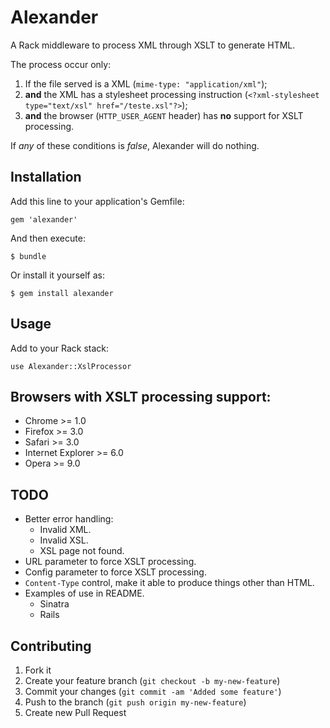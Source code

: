 # Alexander

A Rack middleware to process XML through XSLT to generate HTML.

The process occur only:

1. If the file served is a XML (`mime-type: "application/xml"`);
2. **and** the XML has a stylesheet processing instruction (`<?xml-stylesheet type="text/xsl" href="/teste.xsl"?>`);
3. **and** the browser (`HTTP_USER_AGENT` header) has **no** support for XSLT processing.

If *any* of these conditions is *false*, Alexander will do nothing.

## Installation

Add this line to your application's Gemfile:

    gem 'alexander'

And then execute:

    $ bundle

Or install it yourself as:

    $ gem install alexander

## Usage

Add to your Rack stack:

    use Alexander::XslProcessor

## Browsers with XSLT processing support:

* Chrome &gt;= 1.0
* Firefox &gt;= 3.0
* Safari &gt;= 3.0
* Internet Explorer &gt;= 6.0
* Opera &gt;= 9.0

## TODO
* Better error handling:
  * Invalid XML.
  * Invalid XSL.
  * XSL page not found.
* URL parameter to force XSLT processing.
* Config parameter to force XSLT processing.
* `Content-Type` control, make it able to produce things other than HTML.
* Examples of use in README.
  * Sinatra
  * Rails

## Contributing

1. Fork it
2. Create your feature branch (`git checkout -b my-new-feature`)
3. Commit your changes (`git commit -am 'Added some feature'`)
4. Push to the branch (`git push origin my-new-feature`)
5. Create new Pull Request
